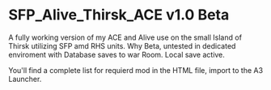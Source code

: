 # SFP_Alive_Thirsk_ACE v1.0 Beta

A fully working version of my ACE and Alive use on the small Island of Thirsk utilizing SFP amd RHS units.
Why Beta, untested in dedicated enviroment with Database saves to war Room. Local save active.

You'll find a complete list for requierd mod in the HTML file, import to the A3 Launcher.

